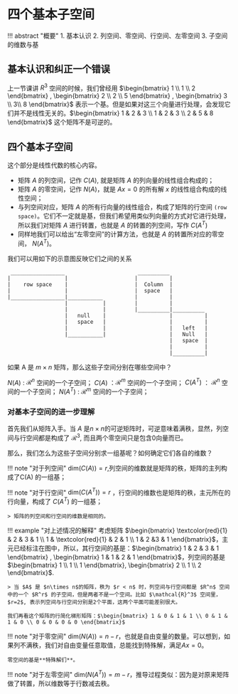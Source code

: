 # 四个基本子空间


!!! abstract "概要"
    1. 基本认识
    2. 列空间、零空间、行空间、左零空间
    3. 子空间的维数与基


## 基本认识和纠正一个错误

上一节课讲 $R^3$ 空间的时候，我们曾经用 $\begin{bmatrix} 1 \\ 1 \\ 2  \end{bmatrix} , \begin{bmatrix} 2 \\ 2 \\ 5 \end{bmatrix} , \begin{bmatrix} 3 \\ 3\\ 8 \end{bmatrix}$ 表示一个基。但是如果对这三个向量进行处理，会发现它们并不是线性无关的。$\begin{bmatrix} 1  & 2 & 3 \\ 1 & 2 & 3 \\ 2 & 5 & 8 \end{bmatrix}$ 这个矩阵不是可逆的。

## 四个基本子空间

这个部分是线性代数的核心内容。


- 矩阵 $A$ 的列空间，记作 $C(A)$, 就是矩阵 $A$ 的列向量的线性组合构成的；
- 矩阵 $A$ 的零空间，记作 $N(A)$，就是 $Ax = 0$ 的所有解 $x$ 的线性组合构成的线性空间；
- 与列空间对应，矩阵 $A$  的所有行向量的线性组合，构成了矩阵的行空间 `(row space)`。它们不一定就是基，但我们希望用类似列向量的方式对它进行处理，所以我们对矩阵 $A$ 进行转置，也就是 $A$ 的转置的列空间，写作 $C(A^T)$
- 同样地我们可以给出“左零空间”的计算方法，也就是 $A$ 的转置所对应的零空间， $N(A^T)$。

我们可以用如下的示意图反映它们之间的关系

```
 _________________                       __________
|                 |                     |          |
|    row space    |                     |  Column  |
|                 |                     |  space   |
|_________________|___________          |          |
                  |           |         |          |
                  |           |         |__________|__________
                  |   null    |                    |          |
                  |   space   |                    |          |
                  |           |                    |   left   |
                  |___________|                    |   Null   |
                                                   |   space  |
                                                   |          |
                                                   |__________|    

```


如果 A 是 $m \times n$ 矩阵，那么这些子空间分别在哪些空间中？

$N(A)$ : $\mathcal{R}^n$ 空间的一个子空间；
$C(A)$ ：$\mathcal{R}^m$ 空间的一个子空间；
$C(A^T)$ ： $\mathcal{R}^n$ 空间的一个子空间；
$N(A^T)$ : $\mathcal{R}^m$ 空间的一个子空间；


### 对基本子空间的进一步理解

首先我们从矩阵入手。当 $A$ 是$n \times n$的可逆矩阵时，可逆意味着满秩，显然，列空间与行空间都是构成了 $\mathcal{R}^3$, 而且两个零空间只是包含0向量而已。


那么，我们怎么为这些子空间分别求一组基呢？如何确定它们各自的维数？

!!! note "对于列空间"
    $\text{dim}(C(A)) = r$,列空间的维数就是矩阵的秩，矩阵的主列构成了C(A) 的一组基；

!!! note "对于行空间"
    $\text{dim}(C(A^T)) = r$ ，行空间的维数也是矩阵的秩，主元所在的行向量，构成了 $C(A^T)$ 的一组基；

    > 矩阵的列空间和行空间的维数是相同的。

!!! example "对上述情况的解释"
    考虑矩阵 $\begin{bmatrix} \textcolor{red}{1} & 2 & 3 & 1 \\ 1 & \textcolor{red}{1} & 2 & 1 \\ 1 & 2 &3 & 1 \end{bmatrix}$，主元已经标注在图中，所以，其行空间的基是：$\begin{bmatrix} 1 & 2 & 3 & 1 \end{bmatrix} , \begin{bmatrix} 1 & 1 & 2 & 1 \end{bmatrix}$，列空间的基是 $\begin{bmatrix} 1 \\ 1 \\ 1 \end{bmatrix}, \begin{bmatrix} 2 \\ 1 \\ 2 \end{bmatrix}$.

    > 当 $A$ 是 $n\times n$的矩阵，秩为 $r < n$ 时，列空间与行空间都是 $R^n$ 空间中的一个 $R^r$ 的子空间，但是两者不是一个空间。比如 $\mathcal{R}^3$ 空间里，$r=2$, 表示列空间与行空间分别是2个平面，这两个平面可能差别很大。

    我们再看这个矩阵的行简化梯形矩阵：$\begin{bmatrix} 1 & 0 & 1 & 1 \\ 0 & 1 & 1 & 0 \\ 0 & 0 & 0 & 0 \end{bmatrix}$

!!! note "对于零空间"
    $\text{dim}(N(A)) = n - r$，也就是自由变量的数量。可以想到，如果列不满秩，我们对自由变量任意取值，总能找到特殊解，满足$Ax = 0$。

    零空间的基是**特殊解们**。

!!! note "对于左零空间"
    $\text{dim}(N(A^T)) = m - r$，推导过程类似：因为是对原来矩阵做了转置，所以维数等于行数减去秩。